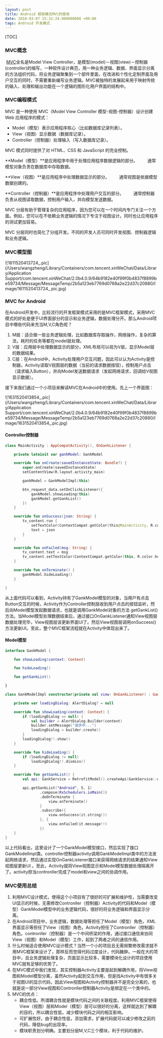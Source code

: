 ```yaml
---
layout: post
title: Android 框架模式MVC的使用
date: 2018-03-07 15:32:24.000000000 +09:00
tags: Android 开发模式
---
```


[TOC]

### MVC概念

​	[MVC](https://baike.baidu.com/item/MVC)全名是Model View Controller，是模型(model)－视图(view)－控制器(controller)的缩写，一种软件设计典范，用一种业务逻辑、数据、界面显示分离的方法组织代码，将业务逻辑聚集到一个部件里面，在改进和个性化定制界面及用户交互的同时，不需要重新编写业务逻辑。MVC被独特的发展起来用于映射传统的输入、处理和输出功能在一个逻辑的图形化用户界面的结构中。

### MVC编程模式

MVC 是一种使用 MVC（Model View Controller 模型-视图-控制器）设计创建 Web 应用程序的模式：

- Model（模型）表示应用程序核心（比如数据库记录列表）。
- View（视图）显示数据（数据库记录）。
- Controller（控制器）处理输入（写入数据库记录）。

MVC 模式同时提供了对 HTML、CSS 和 JavaScript 的完全控制。

**Model（模型）**是应用程序中用于处理应用程序数据逻辑的部分。
　　通常模型对象负责在数据库中存取数据。

**View（视图）**是应用程序中处理数据显示的部分。
　　通常视图是依据模型数据创建的。

**Controller（控制器）**是应用程序中处理用户交互的部分。
　　通常控制器负责从视图读取数据，控制用户输入，并向模型发送数据。

MVC 分层有助于管理复杂的应用程序，因为您可以在一个时间内专门关注一个方面。例如，您可以在不依赖业务逻辑的情况下专注于视图设计。同时也让应用程序的测试更加容易。

MVC 分层同时也简化了分组开发。不同的开发人员可同时开发视图、控制器逻辑和业务逻辑。

### MVC模型图

![1611520413724_.pic](/Users/wangzheng/Library/Containers/com.tencent.xinWeChat/Data/Library/Application Support/com.tencent.xinWeChat/2.0b4.0.9/64b9182e40f99f0b4837f8899be59734/Message/MessageTemp/2b5a123eb7769d0768a2e22d37c20880/Image/1611520413724_.pic.jpg)



### MVC for Android

在Android开发中，比较流行的开发框架模式采用的是MVC框架模式，采用MVC模式的好处是便于UI界面部分的显示和业务逻辑，数据处理分开。那么Android项目中哪些代码来充当M,V,C角色呢？

1. M层：适合做一些业务逻辑处理，比如数据库存取操作，网络操作，复杂的算法，耗时的任务等都在model层处理。
2. V层：应用层中处理数据显示的部分，XML布局可以视为V层，显示Model层的数据结果。
3. C层：在Android中，Activity处理用户交互问题，因此可以认为Activity是控制器，Activity读取V视图层的数据（当前的请求数据按钮），控制用户点击（请求输入Button），并向Model发送数据请求（发起网络请求，回调给V视图显示数据）。

接下来我们通过一个小项目来解读MVC在Android中的使用。先上一个界面图：

![1631520413854_.pic](/Users/wangzheng/Library/Containers/com.tencent.xinWeChat/Data/Library/Application Support/com.tencent.xinWeChat/2.0b4.0.9/64b9182e40f99f0b4837f8899be59734/Message/MessageTemp/2b5a123eb7769d0768a2e22d37c20880/Image/1631520413854_.pic.jpg)

#### Controller控制器

``` kotlin
class MainActivity : AppCompatActivity(), OnGankListener {

    private lateinit var gankModel: GankModel

    override fun onCreate(savedInstanceState: Bundle?) {
        super.onCreate(savedInstanceState)
        setContentView(R.layout.activity_main)

        gankModel = GankModelImpl(this)

        btn_request_data.setOnClickListener({
            gankModel.showLoading(this)
            gankModel.getGankList()
        })
    }

    override fun onSuccess(json: String) {
        tv_content.run {
            setTextColor(ContextCompat.getColor(this@MainActivity, R.color.default_text_color))
            text = json
        }
    }

    override fun onFailed(msg: String) {
        tv_content.text = msg
        tv_content.setTextColor(ContextCompat.getColor(this, R.color.holo_red_dark))
    }

    override fun onTerminate() {
        gankModel.hideLoading()
    }

}
```

从上面代码可以看到，Activity持有了GankModel模型的对象，当用户有点击Button交互的时候，Activity作为Controller控制层收到用户点击的按钮监听，然后向Model模型发起数据请求，也就是调用GankModel对象的方法 getGankList()方法。当Model模型处理数据结束后，通过接口OnGankListener通知View视图层数据处理完毕，View视图层该更新界面UI了。然后View视图层调用onSuccess()方法更新UI。至此，整个MVC框架流程就在Activity中体现出来了。

#### Model模型

```kotlin
interface GankModel {

    fun showLoading(context: Context)

    fun hideLoading()

    fun getGankList()

}
```

```kotlin
class GankModelImpl constructor(private val view: OnGankListener) : GankModel {

    private var loadingDialog: AlertDialog? = null

    override fun showLoading(context: Context) {
        if (loadingDialog == null) {
            val builder = AlertDialog.Builder(context)
            builder.setMessage("请求中...")
            loadingDialog = builder.create()
        }
        loadingDialog!!.show()
    }

    override fun hideLoading() {
        if (loadingDialog != null)
            loadingDialog!!.dismiss()
    }

    override fun getGankList() {
        val api: GankService = RetrofitModel().createApi(GankService::class.java, GankService.BASE_URL)

        api.getGankList("Android", 5, 1)
                .compose(RxSchedulers.ioMain())
                .doOnTerminate {
                    view.onTerminate()
                }
                .subscribe({
                    view.onSuccess(it.string())
                }, {
                    view.onFailed(it.message!!)
                })
    }
}
```

以上代码看出，这里设计了一个GankModel模型接口，然后实现了接口GankModelImpl类。controller控制器activity调用GankModelImpl类中的方法发起网络请求，然后通过实现OnGankListener接口来获得网络请求的结果通知View视图层更新UI 。至此，Activity就将View视图显示和Model模型数据处理隔离开了。activity担当contronller完成了model和view之间的协调作用。

### MVC使用总结

1. 利用MVC设计模式，使得这个小项目有了很好的可扩展和维护性，当需要改变UI显示的时候，无需修改Contronller（控制器）Activity的代码和Model（模型）GankModel模型中的业务逻辑代码，很好的将业务逻辑和界面显示分离。
2. 在Android项目中，业务逻辑，数据处理等担任了Model（模型）角色，XML界面显示等担任了View（视图）角色，Activity担任了Contronller（控制器）角色。contronller（控制器）是一个中间桥梁的作用，通过接口通信来协同 View（视图）和Model（模型）工作，起到了两者之间的通信作用。
3. 什么时候适合使用MVC设计模式？当然一个小的项目且无需频繁修改需求就不用MVC框架来设计了，那样反而觉得代码过度设计，代码臃肿。一般在大的项目中，且业务逻辑处理复杂，页面显示比较多，需要模块化设计的项目使用MVC就有足够的优势了。
4. 在MVC模式中我们发现，其实控制器Activity主要是起到解耦作用，将View视图和Model模型分离，虽然Activity起到交互作用，但是找Activity中有很多关于视图UI的显示代码，因此View视图和Activity控制器并不是完全分离的，也就是说一部分View视图和Contronller控制器Activity是绑定在一个类中的。
5. MVC的优点：
   - 耦合性低。所谓耦合性就是模块代码之间的关联程度。利用MVC框架使得View（视图）层和Model（模型）层可以很好的分离，这样就达到了解耦的目的，所以耦合性低，减少模块代码之间的相互影响。
   - 可扩展性好。由于耦合性低，添加需求，扩展代码就可以减少修改之前的代码，降低bug的出现率。
   - 模块职责划分明确。主要划分层M,V,C三个模块，利于代码的维护。

